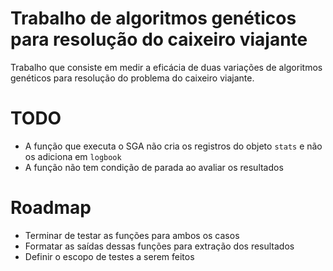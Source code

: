 # Trabalho de algoritmos genéticos para resolução do caixeiro viajante

Trabalho que consiste em medir a eficácia de duas variações de algoritmos genéticos para resolução do problema do caixeiro viajante. 

# TODO
* A função que executa o SGA não cria os registros do objeto `stats` e não os adiciona em `logbook`
* A função não tem condição de parada ao avaliar os resultados

# Roadmap
* Terminar de testar as funções para ambos os casos
* Formatar as saídas dessas funções para extração dos resultados
* Definir o escopo de testes a serem feitos

